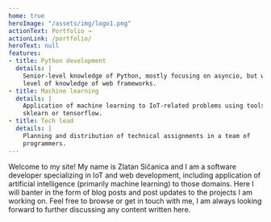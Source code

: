 ```yaml
---
home: true
heroImage: "/assets/img/logo1.png"
actionText: Portfolio →
actionLink: /portfolio/
heroText: null
features:
- title: Python development
  details: |
    Senior-level knowledge of Python, mostly focusing on asyncio, but with some
    level of knowledge of web frameworks.
- title: Machine learning
  details: |
    Application of machine learning to IoT-related problems using tools like
    sklearn or tensorflow.
- title: Tech lead
  details: |
    Planning and distribution of technical assignments in a team of
    programmers.
---
```


Welcome to my site! My name is Zlatan Sičanica and I am a software developer
specializing in IoT and web development, including application of artificial
intelligence (primarily machine learning) to those domains. Here I will banter
in the form of blog posts and post updates to the projects I am working on.
Feel free to browse or get in touch with me, I am always looking forward to
further discussing any content written here.
